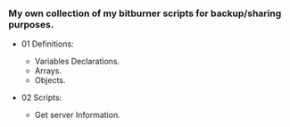 ### My own collection of my bitburner scripts for backup/sharing purposes.

* 01 Definitions:
    - Variables Declarations.
    - Arrays.
    - Objects.

* 02 Scripts:
    - Get server Information.